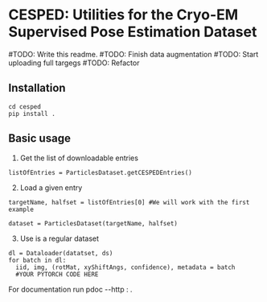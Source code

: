 # CESPED: Utilities for the Cryo-EM Supervised Pose Estimation Dataset

#TODO: Write this readme.
#TODO: Finish data augmentation
#TODO: Start uploading full targegs
#TODO: Refactor


## Installation
```
cd cesped
pip install .
```


## Basic usage

1. Get the list of downloadable entries
```
listOfEntries = ParticlesDataset.getCESPEDEntries()
```
2. Load a given entry
```
targetName, halfset = listOfEntries[0] #We will work with the first example

dataset = ParticlesDataset(targetName, halfset)
```

3. Use is a regular dataset
```
dl = Dataloader(datatset, ds)
for batch in dl:
  iid, img, (rotMat, xyShiftAngs, confidence), metadata = batch
  #YOUR PYTORCH CODE HERE
```

For documentation run
pdoc --http : .

